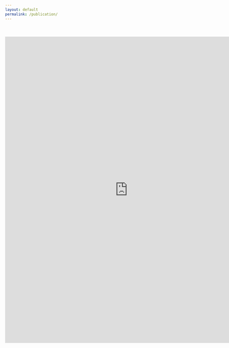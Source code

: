 ```yaml
---
layout: default
permalink: /publication/
---
```


<center style="margin-top:50px;margin-bottom:50px">
<iframe width="800" height="1000" src="http://haltools.archives-ouvertes.fr/Public/afficheRequetePubli.php?collection_exp=CEMOSIS&CB_ref_biblio=oui&langue=Francais&tri_exp=annee_publi&tri_exp2=typdoc&tri_exp3=date_publi&ordre_aff=TA&Fen=Aff&css=../css/VisuOmbreVignettes.css" frameborder="0"></iframe>
</center>